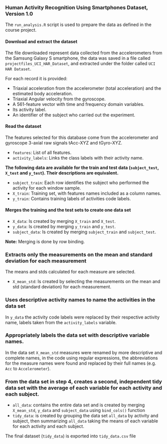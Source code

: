 ### Human Activity Recognition Using Smartphones Dataset, Version 1.0
The `run_analysis.R` script is used to prepare the data as defined in the course project.

#### Download and extract the dataset
The file downloaded represent data collected from the accelerometers from the Samsung Galaxy S smartphone, the data was saved in a file called `projectfiles_UCI_HAR_Dataset`, and extracted under the folder called `UCI HAR Dataset`.

For each record it is provided:
- Triaxial acceleration from the accelerometer (total acceleration) and the estimated body acceleration.
- Triaxial Angular velocity from the gyroscope. 
- A 561-feature vector with time and frequency domain variables. 
- Its activity label. 
- An identifier of the subject who carried out the experiment.

#### Read the dataset
The features selected for this database come from the accelerometer and gyroscope 3-axial raw signals tAcc-XYZ and tGyro-XYZ.
- `features`: List of all features.
- `activity_labels`: Links the class labels with their activity name.

**The following data are available for the train and test data (`subject_test`, `X_test` and `y_test`). Their descriptions are equivalent.**
- `subject_train`: Each row identifies the subject who performed the activity for each window sample.
- `X_train`: Training set, with features names included as a column names.
- `y_train`: Contains training labels of activities code labels.

#### Merges the training and the test sets to create one data set
- `X_data`: Is created by merging `X_train` and `X_test`.
- `y_data`: Is created by merging `y_train` and `y_test`.
- `subject_data`: Is created by merging `subject_train` and `subject_test`.

 **Note:** Merging is done by row binding.
 
### Extracts only the measurements on the mean and standard deviation for each measurement
The means and stds calculated for each measure are selected.
-  `X_mean_std`: Is created by selecting the measurements on the mean and std (standard deviation) for each measurement. 

### Uses descriptive activity names to name the activities in the data set
In `y_data` the activity code labels were replaced by their respective activity name, labels taken from the `activity_labels` variable.

### Appropriately labels the data set with descriptive variable names. 
In the data set `X_mean_std` measures were renamed by more descriptive and complete names, in the code using regular expressions, the abbreviations
for the measure names were found and replaced by their full names (e.g. `Acc` to `Accelerometer`).

### From the data set in step 4, creates a second, independent tidy data set with the average of each variable for each activity and each subject.
- `all_data`: contains the entire data set and is created by merging `X_mean_std`, `y_data` and `subject_data` using `bind_cols()` function
- `tidy_data`: is created by grouping the data set `all_data` by activity and subject, then summarizing `all_data` taking the means of each variable
for each activity and each subject.

The final dataset (`tidy_data`) is exported into `tidy_data.csv` file
